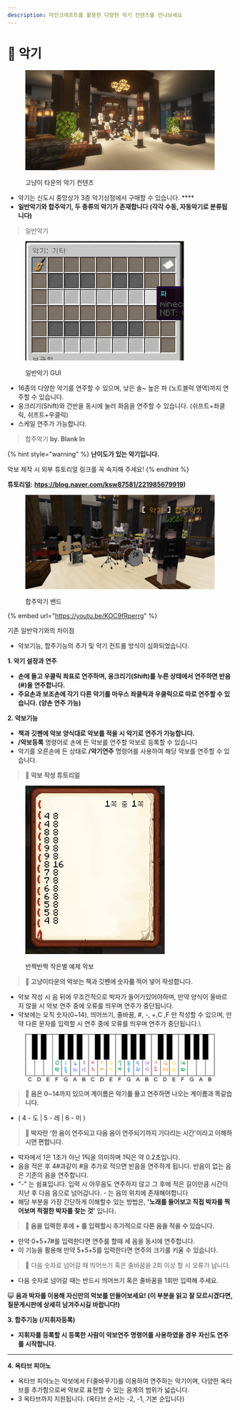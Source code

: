 ```yaml
---
description: 마인크래프트를 활용한 다양한 악기 컨텐츠를 만나보세요
---
```


# 🎷 악기

<figure><img src="../../.gitbook/assets/2022-08-31_17.25.17.png" alt=""><figcaption><p>고냥이 타운의 악기 컨텐츠</p></figcaption></figure>

* 악기는 신도시 중앙상가 3층 악기상점에서 구매할 수 있습니다. ****&#x20;
* **일반악기와 합주악기, 두 종류의 악기가 존재합니다 (각각 수동, 자동악기로 분류됩니다)**

> 일반악기

<figure><img src="../../.gitbook/assets/image (3).png" alt=""><figcaption><p>일반악기 GUI</p></figcaption></figure>

* 16종의 다양한 악기를 연주할 수 있으며, 낮은 솔\~ 높은 파 (노트블럭 영역)까지 연주할 수 있습니다.
* 웅크리기(Shift)와 건반을 동시에 눌러 화음을 연주할 수 있습니다. (쉬프트+좌클릭, 쉬프트+우클릭)
* 스케일 연주가 가능합니다.



> 합주악기  **by. Blank In**

{% hint style="warning" %}
**난이도가 있는 악기입니다.**

악보 제작 시 외부 튜토리얼 링크를 꼭 숙지해 주세요!
{% endhint %}

**튜토리얼:** [**htps://blog.naver.com/ksw87581/221985679919**](https://blog.naver.com/ksw87581/221985679919)**)**

<figure><img src="../../.gitbook/assets/unknown (2).png" alt=""><figcaption><p>합주악기 밴드</p></figcaption></figure>

{% embed url="https://youtu.be/KOC9fRperrg" %}

기존 일반악기와의 차이점

* 악보기능, 합주기능의 추가 및 악기 컨트롤 방식이 심화되었습니다.&#x20;

**1. 악기 설정과 연주**

* **손에 들고 우클릭 좌표로 연주하며, 웅크리기(Shift)를 누른 상태에서 연주하면 반음(#)을 연주합니다.**
* **주요손과 보조손에 각기 다른 악기를 마우스 좌클릭과 우클릭으로 따로 연주할 수 있습니다. (양손 연주 가능)**

**2. 악보기능**&#x20;

* **책과 깃펜에 악보 양식대로 악보를 적을 시 악기로 연주가 가능합니다.**&#x20;
* **/악보등록** 명령어로 손에 든 악보를 연주할 악보로 등록할 수 있습니다
* 악기를 오른손에 든 상태로 **/악기연주** 명령어를 사용하여  해당 악보를 연주할 수 있습니다.



> &#x20;**🎼 악보 작성 튜토리얼**&#x20;

<figure><img src="../../.gitbook/assets/image (13).png" alt=""><figcaption><p>반짝반짝 작은별 예제 악보</p></figcaption></figure>

> **🎼 고냥이타운의 악보는 책과 깃펜에 숫자를 적어 넣어 작성합니다.**

* 악보 작성 시 음 뒤에 무조건적으로 박자가 들어가있어야하며, 만약 양식이 올바르지 않을 시 악보 연주 중에 오류를 띄우며 연주가 중단됩니다.
* 악보에는 오직 숫자(0\~14), 띄어쓰기, 줄바꿈, #, -, +,C ,F 만 작성할 수 있으며, 만약 다른 문자를 입력할 시 연주 중에 오류를 띄우며 연주가 중단됩니다.\


<figure><img src="../../.gitbook/assets/다운로드.png" alt=""><figcaption></figcaption></figure>

> **🎼 음은 0\~14까지 있으며 계이름은 악기를 들고 연주하면 나오는 계이름과 똑같습니다.**

* ( 4 - 도 | 5 - 레 | 6 - 미 )

> **🎼  박자란 ‘한 음이 연주되고 다음 음이 연주되기까지 기다리는 시간’이라고 이해하시면 편합니다.**

* 박자에서 1은 1초가 아닌 1틱을 의미하며 1틱은 약 0.2초입니다.
* 음을 적은 후 4#과같이 #을 추가로 적으면 반음을 연주하게 됩니다. 반음이 없는 음은 기존의 음을 연주합니다.
* "-" 는 쉼표입니다. 입력 시 아무음도 연주하지 않고 그 후에 적은 길이만큼 시간이 지난 후 다음 음으로 넘어갑니다. - 는 음의 위치에 존재해야합니다
* 해당 부분을 가장 간단하게 이해할수 있는 방법은, **'노래를 들어보고 직접 박자를 찍어보며 적절한 박자를 찾는 것'** 입니다.

> **🎼  음을 입력한 후에 + 를 입력할시 추가적으로 다른 음을 적을 수 있습니다.**

* 만약 0+5+7#를 입력한다면 연주를 할때 세 음을 동시에 연주합니다.
* 이 기능을 활용해 만약 5+5+5를 입력한다면 연주의 크기를 키울 수 있습니다.

> **🎼** 다음 숫자로 넘어갈 때 띄어쓰기 혹은 줄바꿈을 2회 이상 할 시 오류가 납니다.

* 다음 숫자로 넘어갈 때는 반드시 띄어쓰기 혹은 줄바꿈을 1회만 입력해 주세요.

😺 **음과 박자를 이용해 자신만의 악보를 만들어보세요!  (이 부분을 읽고 잘 모르시겠다면, 질문게시판에 상세히 남겨주시길 바랍니다!)**&#x20;



**3. 합주기능 (/지휘자등록)**

* **지휘자를 등록할 시 등록한 사람이 악보연주 명령어를 사용하였을 경우 자신도 연주를 시작합니다.**

****

**4. 옥타브 피아노**

* 옥타브 피아노는 악보에서 F(줄바꾸기)를  이용하여 연주하는 악기이며, 다양한 옥타브를 추가함으로써 악보로 표현할 수 있는 음계의 범위가 넓습니다.
* 3 옥타브까지 지원됩니다. (옥타브 순서는 -2, -1, 기본 순입니다)
